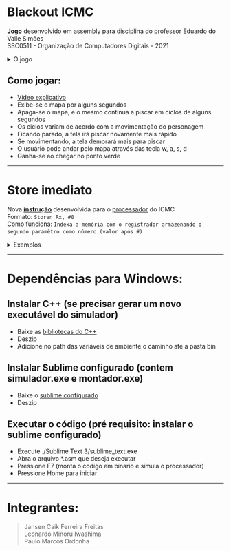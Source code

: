 # Blackout ICMC

[**Jogo**](./Blackout.asm) desenvolvido em assembly para disciplina do professor Eduardo do Valle Simões  
SSC0511 - Organização de Computadores Digitais - 2021


<details>
  <summary>O jogo</summary>
  
  ## Jogo
  <p align="center">
    <img src="Imgs/Start.png" />
    <img src="Imgs/Map.png" />
    <img src="Imgs/GameOver.png" />
    <img src="Imgs/Win.png" />
    
  </p>
</details>



## Como jogar:
- [Vídeo explicativo]()
- Exibe-se o mapa por alguns segundos
- Apaga-se o mapa, e o mesmo continua a piscar em ciclos de alguns segundos
- Os ciclos variam de acordo com a movimentação do personagem
- Ficando parado, a tela irá piscar novamente mais rápido
- Se movimentando, a tela demorará mais para piscar
- O usuário pode andar pelo mapa através das tecla w, a, s, d
- Ganha-se ao chegar no ponto verde

---

# Store imediato

Nova [**instrução**](TestaStoren.asm) desenvolvida para o [processador](https://github.com/simoesusp/Processador-ICMC) do ICMC  
Formato: `Storen Rx, #0`  
Como funciona: `Indexa a memória com o registrador armazenando o segundo paramêtro como número (valor após #)`

<details>
  <summary>Exemplos</summary>
  
   `Storen R0, #45`  :: Mem[R0] <- 45  
   `Storen R0, #'a'`  :: Mem[R0] <- código da letra na tab asc2
  
  
</details>
 
 ---  

# Dependências para Windows:
## Instalar C++ (se precisar gerar um novo executável do simulador)
- Baixe as [bibliotecas do C++](https://github.com/brechtsanders/winlibs_mingw/releases/download/11.2.0-13.0.0-9.0.0-ucrt-r2/winlibs-i686-posix-dwarf-gcc-11.2.0-mingw-w64ucrt-9.0.0-r2.zip) 
- Deszip  
- Adicione no path das variáveis de ambiente o caminho até a pasta bin  

## Instalar Sublime configurado (contem simulador.exe e montador.exe)
- Baixe o [sublime configurado](sublime_com_montador_simulador.zip) 
- Deszip  

## Executar o código (pré requisito: instalar o sublime configurado)
- Execute ./Sublime Text 3/sublime_text.exe
- Abra o arquivo *.asm que deseja executar
- Pressione F7 (monta o codigo em binario e simula o processador) 
- Pressione Home para iniciar  
   
--- 

# Integrantes:
 > Jansen Caik Ferreira Freitas  
 > Leonardo Minoru Iwashima    
 > Paulo Marcos Ordonha    
